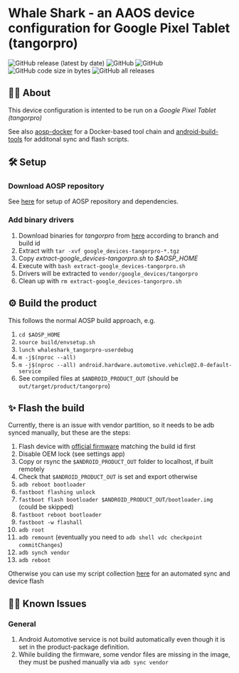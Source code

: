 # Whale Shark - an AAOS device configuration for Google Pixel Tablet (tangorpro)

![GitHub release (latest by date)](https://img.shields.io/github/v/release/alexanderwolz/android_device_whaleshark_tangorpro)
![GitHub](https://img.shields.io/badge/arch-arm64v8-orange)
![GitHub](https://img.shields.io/github/license/alexanderwolz/android_device_whaleshark_tangorpro)
![GitHub code size in bytes](https://img.shields.io/github/languages/code-size/alexanderwolz/android_device_whaleshark_tangorpro)
![GitHub all releases](https://img.shields.io/github/downloads/alexanderwolz/android_device_whaleshark_tangorpro/total?color=informational)

## 🧑‍💻 About

This device configuration is intented to be run on a *Google Pixel Tablet (tangorpro)*

See also [aosp-docker](https://github.com/alexanderwolz/aosp-docker) for a Docker-based tool chain and [android-build-tools](https://github.com/alexanderwolz/android-build-tools) for additonal sync and flash scripts.


## 🛠️ Setup

### Download AOSP repository

See [here](https://github.com/alexanderwolz/android_device_whaleshark_manifest/tree/android-13) for setup of AOSP repository and dependencies.

### Add binary drivers
1. Download binaries for *tangorpro* from [here](https://developers.google.com/android/drivers?hl=en) according to branch and build id
2. Extract with ```tar -xvf google_devices-tangorpro-*.tgz```
3. Copy *extract-google_devices-tangorpro.sh* to *$AOSP_HOME*
4. Execute with ```bash extract-google_devices-tangorpro.sh```
5. Drivers will be extracted to ```vendor/google_devices/tangorpro```
6. Clean up with ```rm extract-google_devices-tangorpro.sh```


## ⚙️ Build the product

This follows the normal AOSP build approach, e.g.
1. ```cd $AOSP_HOME```
2. ```source build/envsetup.sh```
3. ```lunch whaleshark_tangorpro-userdebug```
4. ```m -j$(nproc --all)```
5. ```m -j$(nproc --all) android.hardware.automotive.vehicle@2.0-default-service```
6. See compiled files at ```$ANDROID_PRODUCT_OUT``` (should be ```out/target/product/tangorpro```)


## ✨ Flash the build

Currently, there is an issue with vendor partition, so it needs to be adb synced manually, but these are the steps:

1. Flash device with [official firmware](https://developers.google.com/android/images?hl=en) matching the build id first
2. Disable OEM lock (see settings app)
3. Copy or rsync the ```$ANDROID_PRODUCT_OUT``` folder to localhost, if built remotely
4. Check that ```$ANDROID_PRODUCT_OUT``` is set and export otherwise
5. ```adb reboot bootloader```
6. ```fastboot flashing unlock```
7. ```fastboot flash bootloader $ANDROID_PRODUCT_OUT/bootloader.img``` (could be skipped)
8. ```fastboot reboot bootloader```
9. ```fastboot -w flashall```
10. ```adb root```
11. ```adb remount``` (eventually you need to ```adb shell vdc checkpoint commitChanges```)
12. ```adb synch vendor```
13. ```adb reboot```

Otherwise you can use my script collection [here](https://github.com/alexanderwolz/android_tools) for an automated sync and device flash


## 🧑‍💻 Known Issues

### General

1. Android Automotive service is not build automatically even though it is set in the product-package definition. 
2. While building the firmware, some vendor files are missing in the image, they must be pushed manually via ```adb sync vendor```